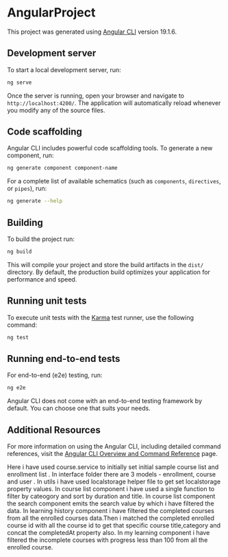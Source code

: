 # AngularProject

This project was generated using [Angular CLI](https://github.com/angular/angular-cli) version 19.1.6.

## Development server

To start a local development server, run:

```bash
ng serve
```

Once the server is running, open your browser and navigate to `http://localhost:4200/`. The application will automatically reload whenever you modify any of the source files.

## Code scaffolding

Angular CLI includes powerful code scaffolding tools. To generate a new component, run:

```bash
ng generate component component-name
```

For a complete list of available schematics (such as `components`, `directives`, or `pipes`), run:

```bash
ng generate --help
```

## Building

To build the project run:

```bash
ng build
```

This will compile your project and store the build artifacts in the `dist/` directory. By default, the production build optimizes your application for performance and speed.

## Running unit tests

To execute unit tests with the [Karma](https://karma-runner.github.io) test runner, use the following command:

```bash
ng test
```

## Running end-to-end tests

For end-to-end (e2e) testing, run:

```bash
ng e2e
```

Angular CLI does not come with an end-to-end testing framework by default. You can choose one that suits your needs.

## Additional Resources

For more information on using the Angular CLI, including detailed command references, visit the [Angular CLI Overview and Command Reference](https://angular.dev/tools/cli) page.


Here i have used course.service to initially set initial sample course list and enrollment list .
In interface folder there are 3 models - enrollment, course and user .
In utils i have used localstorage helper file to get set localstorage property values.
In course list component i have used a single function to filter by cateogory and sort by duration and title.
In course list component the search component emits the search value by which i have filtered the data.
In learning history component i have filtered the completed courses from all the enrolled courses data.Then i matched the completed enrolled course id with all the course id to get that specific course title,category and concat the completedAt property also.
In my learning component i have filtered the incomplete courses with progress less than 100 from all the enrolled course.


